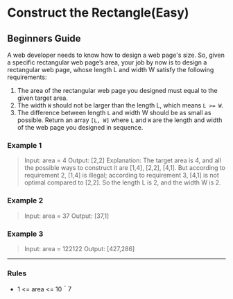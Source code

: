 # Construct the Rectangle(Easy)

## Beginners Guide

A web developer needs to know how to design a web page's size. So, given a specific rectangular web page’s area, your job by now is to design a rectangular web page, whose length L and width W satisfy the following requirements:

1. The area of the rectangular web page you designed must equal to the given target area.
1. The width `W` should not be larger than the length L, which means `L >= W`.
1. The difference between length `L` and width W should be as small as possible.
Return an array `[L, W]` where `L` and `W` are the length and width of the web page you designed in sequence.

### Example 1

> Input: area = 4
Output: [2,2]
Explanation: The target area is 4, and all the possible ways to construct it are [1,4], [2,2], [4,1].
But according to requirement 2, [1,4] is illegal; according to requirement 3,  [4,1] is not optimal compared to [2,2]. So the length L is 2, and the width W is 2.

### Example 2

> Input: area = 37
Output: [37,1]

### Example 3

> Input: area = 122122
Output: [427,286]

---

### Rules

* 1 <= area <= 10$＾7$
